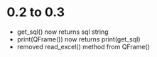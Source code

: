 # 0.2 to 0.3

* get_sql() now returns sql string
* print(QFrame()) now returns print(get_sql)
* removed read_excel() method from QFrame()